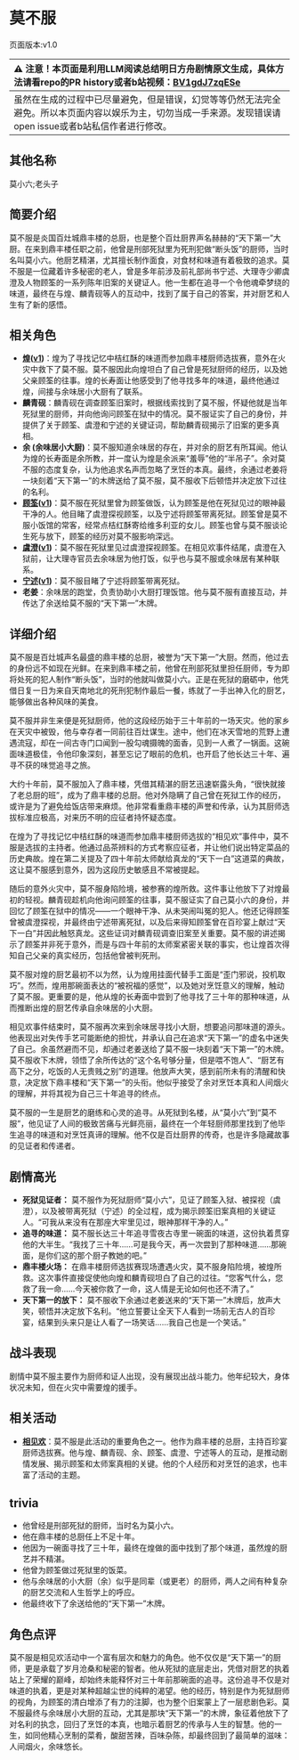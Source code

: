 # 莫不服
页面版本:v1.0
 

| :warning: 注意！本页面是利用LLM阅读总结明日方舟剧情原文生成，具体方法请看repo的PR history或者b站视频：[BV1gdJ7zqESe](https://www.bilibili.com/video/BV1gdJ7zqESe/)         |
|:----------------------------|
| 虽然在生成的过程中已尽量避免，但是错误，幻觉等等仍然无法完全避免。所以本页面内容以娱乐为主，切勿当成一手来源。发现错误请open issue或者b站私信作者进行修改。|



## 其他名称
莫小六;老头子
## 简要介绍
莫不服是炎国百灶城鼎丰楼的总厨，也是整个百灶厨界声名赫赫的“天下第一”大厨。在来到鼎丰楼任职之前，他曾是刑部死狱里为死刑犯做“断头饭”的厨师，当时名叫莫小六。他厨艺精湛，尤其擅长制作面食，对食材和味道有着极致的追求。莫不服是一位藏着许多秘密的老人，曾是多年前涉及前礼部尚书宁述、大理寺少卿虞澄及人物顾筌的一系列陈年旧案的关键证人。他一生都在追寻一个令他魂牵梦绕的味道，最终在与煌、麟青砚等人的互动中，找到了属于自己的答案，并对厨艺和人生有了新的感悟。
## 相关角色
-   **[煌](../char_v3/char_017_huang.md)([v1](char_017_huang.md))**：煌为了寻找记忆中桔红酥的味道而参加鼎丰楼厨师选拔赛，意外在火灾中救下了莫不服。莫不服因此向煌坦白了自己曾是死狱厨师的经历，以及她父亲顾筌的往事。煌的长寿面让他感受到了他寻找多年的味道，最终他通过煌，间接与余味居小大厨有了联系。
-   **麟青砚**：麟青砚在调查顾筌旧案时，根据线索找到了莫不服，怀疑他就是当年死狱里的厨师，并向他询问顾筌在狱中的情况。莫不服证实了自己的身份，并提供了关于顾筌、虞澄和宁述的关键证词，帮助麟青砚揭示了旧案的更多真相。
-   **余 (余味居小大厨)**：莫不服知道余味居的存在，并对余的厨艺有所耳闻。他认为煌的长寿面是余所教，并一度认为煌是余派来“羞辱”他的“半吊子”。余对莫不服的态度复杂，认为他追求名声而忽略了烹饪的本真。最终，余通过老姜将一块刻着“天下第一”的木牌送给了莫不服，莫不服收下后顿悟并决定放下过往的名利。
-   **[顾筌](../char_v3/extended_char_gu_quan.md)([v1](extended_char_gu_quan.md))**：莫不服在死狱里曾为顾筌做饭，认为顾筌是他在死狱见过的眼神最干净的人。他目睹了虞澄探视顾筌，以及宁述将顾筌带离死狱。顾筌曾是莫不服小饭馆的常客，经常点桔红酥寄给维多利亚的女儿。顾筌也曾与莫不服谈论生死与放下，顾筌的经历对莫不服影响深远。
-   **[虞澄](../char_v3/extended_char_yu_cheng.md)([v1](extended_char_yu_cheng.md))**：莫不服在死狱里见过虞澄探视顾筌。在相见欢事件结尾，虞澄在入狱前，让大理寺官员去余味居为他打饭，似乎也与莫不服或余味居有某种联系。
-   **[宁述](../char_v3/extended_char_ning_shu.md)([v1](extended_char_ning_shu.md))**：莫不服目睹了宁述将顾筌带离死狱。
-   **老姜**：余味居的跑堂，负责协助小大厨打理饭馆。他与莫不服有直接互动，并传达了余送给莫不服的“天下第一”木牌。
## 详细介绍
莫不服是百灶城声名最盛的鼎丰楼的总厨，被誉为“天下第一”大厨。然而，他过去的身份远不如现在光鲜。在来到鼎丰楼之前，他曾在刑部死狱里担任厨师，专为即将处死的犯人制作“断头饭”，当时的他就叫做莫小六。正是在死狱的磨砺中，他凭借日复一日为来自天南地北的死刑犯制作最后一餐，练就了一手出神入化的厨艺，能够做出各种风味的美食。

莫不服并非生来便是死狱厨师，他的这段经历始于三十年前的一场天灾。他的家乡在天灾中被毁，他与幸存者一同前往百灶谋生。途中，他们在冰天雪地的荒野上遭遇流寇，却在一间古寺门口闻到一股勾魂摄魄的面香，见到一人煮了一锅面。这碗面味道极佳，令他印象深刻，甚至忘记了眼前的危机，也开启了他长达三十年、遍寻不获的味觉追寻之旅。

大约十年前，莫不服加入了鼎丰楼，凭借其精湛的厨艺迅速崭露头角，“很快就接了老总厨的班”，成为了鼎丰楼的总厨。他对外隐瞒了自己曾在死狱工作的经历，或许是为了避免给饭店带来麻烦。他非常看重鼎丰楼的声誉和传承，认为其厨师选拔标准应极高，对来历不明的应征者持怀疑态度。

在煌为了寻找记忆中桔红酥的味道而参加鼎丰楼厨师选拔的“相见欢”事件中，莫不服是选拔的主持者。他通过品茶辨料的方式考察应征者，并让他们说出特定菜品的历史典故。煌在第二关提及了四十年前太师献给真龙的“天下一白”这道菜的典故，这让莫不服感到意外，因为这段历史敏感且不常被提起。

随后的意外火灾中，莫不服身陷险境，被参赛的煌所救。这件事让他放下了对煌最初的轻视。麟青砚趁机向他询问顾筌的往事，莫不服证实了自己莫小六的身份，并回忆了顾筌在狱中的情况——一个眼神干净、从未哭闹叫冤的犯人。他还记得顾筌曾被虞澄探视，并最终由宁述带离死狱，以及后来得知顾筌曾在百珍宴上献过“天下一白”并因此触怒真龙。这些证词对麟青砚调查旧案至关重要。莫不服的讲述揭示了顾筌并非死于意外，而是与四十年前的太师案紧密关联的事实，也让煌首次得知自己父亲的真实经历，包括他曾被判死刑。

莫不服对煌的厨艺最初不以为然，认为煌用挂面代替手工面是“歪门邪说，投机取巧”。然而，煌用那碗面表达的“被祝福的感觉”，以及她对烹饪意义的理解，触动了莫不服。更重要的是，他从煌的长寿面中尝到了他寻找了三十年的那种味道，从而推断出煌的厨艺传承自余味居的小大厨。

相见欢事件结束时，莫不服再次来到余味居寻找小大厨，想要追问那味道的源头。他表现出对失传手艺可能断绝的担忧，并承认自己在追求“天下第一”的虚名中迷失了自己。余虽然避而不见，却通过老姜送给了莫不服一块刻着“天下第一”的木牌。莫不服收下木牌，领悟了余所传达的“这个名号够分量，但是喂不饱人”、“厨艺有高下之分，吃饭的人无贵贱之别”的道理。他放声大笑，感到前所未有的清醒和快意，决定放下鼎丰楼和“天下第一”的头衔。他似乎接受了余对烹饪本真和人间烟火的理解，并将其视为自己三十年追寻的终点。

莫不服的一生是厨艺的磨练和心灵的追寻。从死狱到名楼，从“莫小六”到“莫不服”，他见证了人间的极致苦痛与光鲜亮丽，最终在一个年轻厨师那里找到了他毕生追寻的味道和对烹饪真谛的理解。他不仅是百灶厨界的传奇，也是许多隐藏故事的见证者和传递者。
## 剧情高光
*   **死狱见证者：** 莫不服作为死狱厨师“莫小六”，见证了顾筌入狱、被探视（虞澄），以及被带离死狱（宁述）的全过程，成为揭示顾筌旧案真相的关键证人。“可我从来没有在那座大牢里见过，眼神那样干净的人。”
*   **追寻的味道：** 莫不服长达三十年追寻雪夜古寺里一碗面的味道，这份执着贯穿他的大半生。“我找了三十年......可是我今天，再一次尝到了那种味道......那碗面，是你们这的那个厨子教她的吧。”
*   **鼎丰楼火场：** 在鼎丰楼厨师选拔赛现场遭遇火灾，莫不服身陷险境，被煌所救。这次事件直接促使他向煌和麟青砚坦白了自己的过往。“您客气什么，您救了我一命......今天被你救了一命，这人情是无论如何也还不清了。”
*   **天下第一的放下：** 莫不服收下余通过老姜送来的“天下第一”木牌后，放声大笑，顿悟并决定放下名利。“他立誓要让全天下人看到一场前无古人的百珍宴，结果到头来只是让人看了一场笑话......我自己也是一个笑话。”
## 战斗表现
剧情中莫不服主要作为厨师和证人出现，没有展现出战斗能力。他年纪较大，身体状况未知，但在火灾中需要煌的援手。
## 相关活动
-   **[相见欢](../stories/act40side.md)**：莫不服是此活动的重要角色之一。他作为鼎丰楼的总厨，主持百珍宴厨师选拔赛。他与煌、麟青砚、余、顾筌、虞澄、宁述等人的互动，是推动剧情发展、揭示顾筌和太师案真相的关键。他的个人经历和对烹饪的追求，也丰富了活动的主题。
## trivia
*   他曾经是刑部死狱的厨师，当时名为莫小六。
*   他在鼎丰楼的总厨任上不足十年。
*   他因为一碗面寻找了三十年，最终在煌做的面中找到了那个味道，虽然煌的厨艺并不精湛。
*   他曾为顾筌做过死狱里的饭菜。
*   他与余味居的小大厨（余）似乎是同辈（或更老）的厨师，两人之间有种复杂的厨艺交流和人生哲学上的呼应。
*   他最终收下了余送给他的“天下第一”木牌。
## 角色点评
莫不服是相见欢活动中一个富有层次和魅力的角色。他不仅仅是“天下第一”的厨师，更是承载了岁月沧桑和秘密的智者。他从死狱的底层走出，凭借对厨艺的执着站上了荣耀的巅峰，却始终未能释怀对三十年前那碗面的追寻。这份追寻不仅是对味道的执着，更是对某种超越尘世的纯粹的渴望。他的经历，特别是作为死狱厨师的视角，为顾筌的清白增添了有力的注脚，也为整个旧案蒙上了一层悲剧色彩。莫不服最终与余味居小大厨的互动，尤其是那块“天下第一”的木牌，象征着他放下了对名利的执念，回归了烹饪的本真，也暗示着厨艺的传承与人生的智慧。他的一生，如同他精心烹制的菜肴，酸甜苦辣，百味杂陈，却最终回到了最简单的滋味：人间烟火，余味悠长。